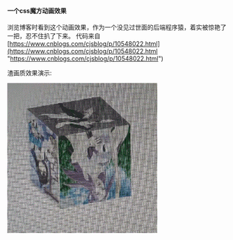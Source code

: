 #### 一个css魔方动画效果

浏览博客时看到这个动画效果，作为一个没见过世面的后端程序猿，着实被惊艳了一把，忍不住扒了下来。
代码来自[https://www.cnblogs.com/cjsblog/p/10548022.html](https://www.cnblogs.com/cjsblog/p/10548022.html "https://www.cnblogs.com/cjsblog/p/10548022.html")

渣画质效果演示:

![Alt Text](https://github.com/jiashuaizhang/cube/blob/master/files/cube.gif) 
